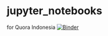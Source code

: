 # jupyter_notebooks
for Quora Indonesia
[![Binder](https://mybinder.org/badge_logo.svg)](https://mybinder.org/v2/gh/aluthfian/jupyter_notebooks/HEAD)
